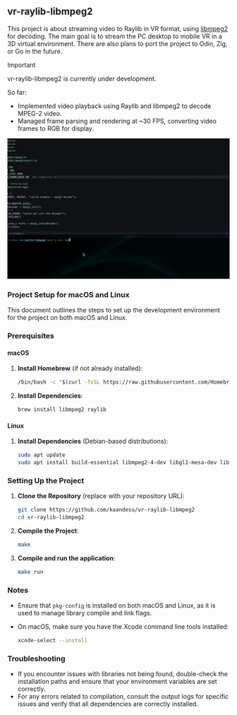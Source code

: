 ## vr-raylib-libmpeg2

This project is about streaming video to Raylib in VR format, using [libmpeg2](https://libmpeg2.sourceforge.io/)
for decoding. The main goal is to stream the PC desktop to mobile VR in a 3D virtual environment.
There are also plans to port the project to Odin, Zig, or Go in the future.

> [!IMPORTANT]
> vr-raylib-libmpeg2 is currently under development.

So far:

- Implemented video playback using Raylib and libmpeg2 to decode MPEG-2 video.
- Managed frame parsing and rendering at ~30 FPS, converting video frames to RGB for display.

<div align="center">
  <img width="520" src="./data/demo.gif">
</div>

### Project Setup for macOS and Linux

This document outlines the steps to set up the development environment for the project on both macOS and Linux.

### Prerequisites

#### macOS

1. **Install Homebrew** (if not already installed):

   ```bash
   /bin/bash -c "$(curl -fsSL https://raw.githubusercontent.com/Homebrew/install/HEAD/install.sh)"
   ```

2. **Install Dependencies**:

   ```bash
   brew install libmpeg2 raylib
   ```

#### Linux

1. **Install Dependencies** (Debian-based distributions):

   ```bash
   sudo apt update
   sudo apt install build-essential libmpeg2-4-dev libgl1-mesa-dev libraylib-dev pkg-config
   ```

### Setting Up the Project

1. **Clone the Repository** (replace with your repository URL):

   ```bash
   git clone https://github.com/kaandesu/vr-raylib-libmpeg2
   cd vr-raylib-libmpeg2
   ```

2. **Compile the Project**:

   ```bash
   make
   ```

3. **Compile and run the application**:

   ```bash
   make run
   ```

### Notes

- Ensure that `pkg-config` is installed on both macOS and Linux, as it is used to manage library compile and link flags.
- On macOS, make sure you have the Xcode command line tools installed:

  ```bash
  xcode-select --install
  ```

### Troubleshooting

- If you encounter issues with libraries not being found, double-check the installation paths and ensure that your environment variables are set correctly.
- For any errors related to compilation, consult the output logs for specific issues and verify that all dependencies are correctly installed.
